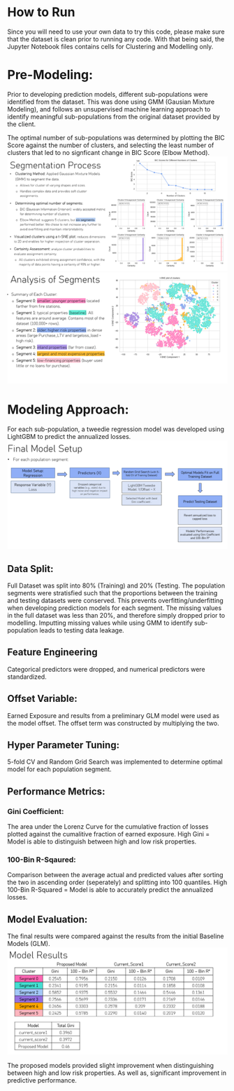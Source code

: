 # How to Run
Since you will need to use your own data to try this code, please make sure that the dataset is clean prior to running any code. With that being said, the Jupyter Notebook files contains cells for Clustering and Modelling only. 

# Pre-Modeling:
Prior to developing prediction models, different sub-populations were identified from the dataset. This was done using GMM (Gausian Mixture Modeling), and follows an unsupervised machine learning approach to identify meaningful sub-populations from the original dataset provided by the client.

The optimal number of sub-populations was determined by plotting the BIC Score against the number of clusters, and selecting the least number of clusters that led to no signficant change in BIC Score (Elbow Method). 
![Segmentation](/assets/img/Segmentation.PNG)
![Segmentation Analysis](/assets/img/anal_segments.PNG)

# Modeling Approach:
For each sub-population, a tweedie regression model was developed using LightGBM to predict the annualized losses. 
![Model Setup](/assets/img/model_setup.PNG)

## Data Split:

Full Dataset was split into 80% (Training) and 20% (Testing. The population segments were stratisfied such that the proportions between the training and testing datasets were conserved. This prevents overfitting/underfitting when developing prediction models for each segment.
The missing values in the full dataset was less than 20%, and therefore simply dropped prior to modelling. Imputting missing values while using GMM to identify sub-population leads to testing data leakage. 

## Feature Engineering
Categorical predictors were dropped, and numerical predictors were standardized. 

## Offset Variable:
Earned Exposure and results from a preliminary GLM model were used as the model offset. The offset term was constructed by multiplying the two. 

## Hyper Parameter Tuning:
5-fold CV and Random Grid Search was implemented to determine optimal model for each population segment.  

## Performance Metrics:
### Gini Coefficient: 
The area under the Lorenz Curve for the cumulative fraction of losses plotted against the cumalitive fraction of earned exposure. High Gini = Model is able to distinguish between high and low risk properties. 
### 100-Bin R-Sqaured: 
Comparison between the average actual and predicted values after sorting the two in ascending order (seperately) and splitting into 100 quantiles. High 100-Bin R-Squared = Model is able to accurately predict the annualized losses. 

## Model Evaluation:
The final results were compared against the results from the initial Baseline Models (GLM). 
![Results](/assets/img/results.PNG)

The proposed models provided slight improvement when distinguishing between high and low risk properties. As well as, significant improvement in predictive performance.



